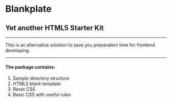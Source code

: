 # Blankplate
## Yet another HTML5 Starter Kit

- - -

This is an alternative solution to save you preparation time for frontend developing.

- - -

#### The package contains:

1. Sample directory structure
2. HTML5 blank template
3. Reset CSS
4. Basic CSS with useful rules
